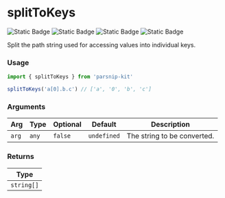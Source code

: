 # splitToKeys
![Static Badge](https://img.shields.io/badge/Statement%20Coverage-100.00%-brightgreen) ![Static Badge](https://img.shields.io/badge/Branch%20Coverage-100.00%-brightgreen) ![Static Badge](https://img.shields.io/badge/Function%20Coverage-100.00%-brightgreen) ![Static Badge](https://img.shields.io/badge/Line%20Coverage-100.00%-brightgreen)
      
Split the path string used for accessing values into individual keys.

### Usage

```ts
import { splitToKeys } from 'parsnip-kit'

splitToKeys('a[0].b.c') // ['a', '0', 'b', 'c']
```

      
### Arguments
      
| Arg | Type | Optional | Default | Description |
| --- | --- | --- | --- | --- |
| `arg` | `any` | `false` | `undefined` | The string to be converted. |
      
### Returns

| Type |
| ---  |
| `string[]`  |